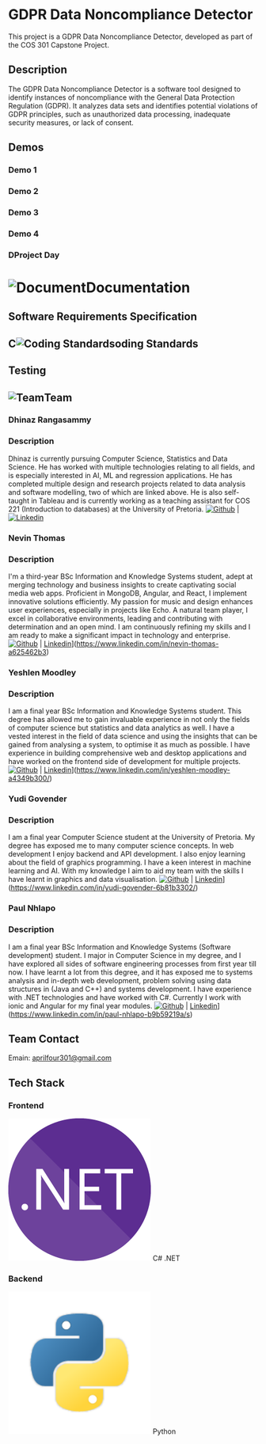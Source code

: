 
# GDPR Data Noncompliance Detector

This project is a GDPR Data Noncompliance Detector, developed as part of the COS 301 Capstone Project.

## Description

The GDPR Data Noncompliance Detector is a software tool designed to identify instances of noncompliance with the General Data Protection Regulation (GDPR). It analyzes data sets and identifies potential violations of GDPR principles, such as unauthorized data processing, inadequate security measures, or lack of consent.

## Demos

### Demo 1

### Demo 2

### Demo 3

### Demo 4

### DProject Day

# ![Document](https://raw.githubusercontent.com/github/explore/main/topics/document/document.png)Documentation

## Software Requirements Specification

## C![Coding Standards](https://raw.githubusercontent.com/github/explore/main/topics/coding/coding.png)oding Standards

## Testing 


## ![Team](https://raw.githubusercontent.com/github/explore/main/topics/team/team.png)Team

### Dhinaz Rangasammy  

### Description
Dhinaz is currently pursuing Computer Science, Statistics and Data Science. He has worked with multiple technologies relating to all fields, and is especially interested in AI, ML and regression applications. He has completed multiple design and research projects related to data analysis and software modelling, two of which are linked above. He is also self-taught in Tableau and is currently working as a teaching assistant for COS 221 (Introduction to databases) at the University of Pretoria.
[![Github](https://img.shields.io/badge/GitHub-100000?style=for-the-badge&logo=github&logoColor=white "Github")](https://github.com/u21598012) | [![Linkedin](https://img.shields.io/badge/LinkedIn-0077B5?style=for-the-badge&logo=linkedin&logoColor=white "Linkedin")](https://www.linkedin.com/in/dhinaz-rangasamy-2b9636305)

### Nevin Thomas 

### Description
I'm a third-year BSc Information and Knowledge Systems student, adept at merging technology and business insights to create captivating social media web apps. Proficient in MongoDB, Angular, and React, I implement innovative solutions efficiently. My passion for music and design enhances user experiences, especially in projects like Echo. A natural team player, I excel in collaborative environments, leading and contributing with determination and an open mind. I am continuously refining my skills and I am ready to make a significant impact in technology and enterprise.
[![Github](https://img.shields.io/badge/GitHub-100000?style=for-the-badge&logo=github&logoColor=white "Github")](https://github.com/Nevin-Thomas) | [Linkedin](https://img.shields.io/badge/LinkedIn-0077B5?style=for-the-badge&logo=linkedin&logoColor=white "Linkedin")](https://www.linkedin.com/in/nevin-thomas-a625462b3)

### Yeshlen Moodley

### Description
I am a final year BSc Information and Knowledge Systems student. This degree has allowed me to gain invaluable experience in not only the fields of computer science but statistics and data analytics as well. I have a vested interest in the field of data science and using the insights that can be gained from analysing a system, to optimise it as much as possible. I have experience in building comprehensive web and desktop applications and have worked on the frontend side of development for multiple projects.
[![Github](https://img.shields.io/badge/GitHub-100000?style=for-the-badge&logo=github&logoColor=white "Github")](https://github.com/Yeshlen) | [Linkedin](https://img.shields.io/badge/LinkedIn-0077B5?style=for-the-badge&logo=linkedin&logoColor=white "Linkedin")](https://www.linkedin.com/in/yeshlen-moodley-a4349b300/)

### Yudi Govender

### Description
I am a final year Computer Science student at the University of Pretoria. My degree has exposed me to many computer science concepts. In web development I enjoy backend and API development. I also enjoy learning about the field of graphics programming. I have a keen interest in machine learning and AI. With my knowledge I aim to aid my team with the skills I have learnt in graphics and data visualisation.
[![Github](https://img.shields.io/badge/GitHub-100000?style=for-the-badge&logo=github&logoColor=white "Github")](https://github.com/Yudi-G) | [Linkedin](https://img.shields.io/badge/LinkedIn-0077B5?style=for-the-badge&logo=linkedin&logoColor=white "Linkedin")](https://www.linkedin.com/in/yudi-govender-6b81b3302/)

### Paul Nhlapo

### Description
I am a final year BSc Information and Knowledge Systems (Software development) student. I major in Computer Science in my degree, and I have explored all sides of software engineering processes from first year till now. I have learnt a lot from this degree, and it has exposed me to systems analysis and in-depth web development, problem solving using data structures in (Java and C++) and systems development. I have experience with .NET technologies and have worked with C#. Currently I work with ionic and Angular for my final year modules.
[![Github](https://img.shields.io/badge/GitHub-100000?style=for-the-badge&logo=github&logoColor=white "Github")](https://github.com/paul-nhlapo) | [Linkedin](https://img.shields.io/badge/LinkedIn-0077B5?style=for-the-badge&logo=linkedin&logoColor=white "Linkedin")](https://www.linkedin.com/in/paul-nhlapo-b9b59219a/s)

## Team Contact

Emain: aprilfour301@gmail.com

## Tech Stack

### Frontend
![C# .NET](https://raw.githubusercontent.com/github/explore/main/topics/dotnet/dotnet.png) C# .NET

### Backend
![Python](https://raw.githubusercontent.com/github/explore/main/topics/python/python.png) Python